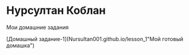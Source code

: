 # Нурсултан Коблан
Мои домашние задания 

[Домашный задание-1](Nursultan001.github.io/lesson_1"Мой готовый домашка")
